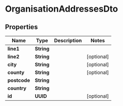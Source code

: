 

# OrganisationAddressesDto


## Properties

| Name | Type | Description | Notes |
|------------ | ------------- | ------------- | -------------|
|**line1** | **String** |  |  |
|**line2** | **String** |  |  [optional] |
|**city** | **String** |  |  [optional] |
|**county** | **String** |  |  [optional] |
|**postcode** | **String** |  |  |
|**country** | **String** |  |  |
|**id** | **UUID** |  |  [optional] |



